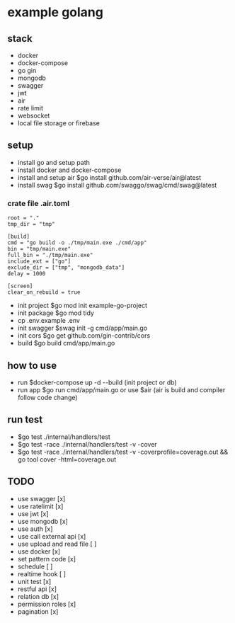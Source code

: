 # example golang

## stack

- docker
- docker-compose
- go gin
- mongodb
- swagger
- jwt
- air
- rate limit
- websocket
- local file storage or firebase

## setup

- install go and setup path
- install docker and docker-compose
- install and setup air $go install github.com/air-verse/air@latest
- install swag $go install github.com/swaggo/swag/cmd/swag@latest

### crate file .air.toml

```
root = "."
tmp_dir = "tmp"

[build]
cmd = "go build -o ./tmp/main.exe ./cmd/app"
bin = "tmp/main.exe"
full_bin = "./tmp/main.exe"
include_ext = ["go"]
exclude_dir = ["tmp", "mongodb_data"]
delay = 1000

[screen]
clear_on_rebuild = true
```

- init project $go mod init example-go-project
- init package $go mod tidy
- cp .env.example .env
- init swagger $swag init -g cmd/app/main.go
- init cors $go get github.com/gin-contrib/cors
- build $go build cmd/app/main.go

## how to use

- run $docker-compose up -d --build (init project or db)
- run app $go run cmd/app/main.go or use $air (air is build and compiler follow code change)

## run test

- $go test ./internal/handlers/test
- $go test -race ./internal/handlers/test -v -cover
- $go test -race ./internal/handlers/test -v -coverprofile=coverage.out && go tool cover -html=coverage.out

## TODO

- use swagger [x]
- use ratelimit [x]
- use jwt [x]
- use mongodb [x]
- use auth [x]
- use call external api [x]
- use upload and read file [ ]
- use docker [x]
- set pattern code [x]
- schedule [ ]
- realtime hook [ ]
- unit test [x]
- restful api [x]
- relation db [x]
- permission roles [x]
- pagination [x]
